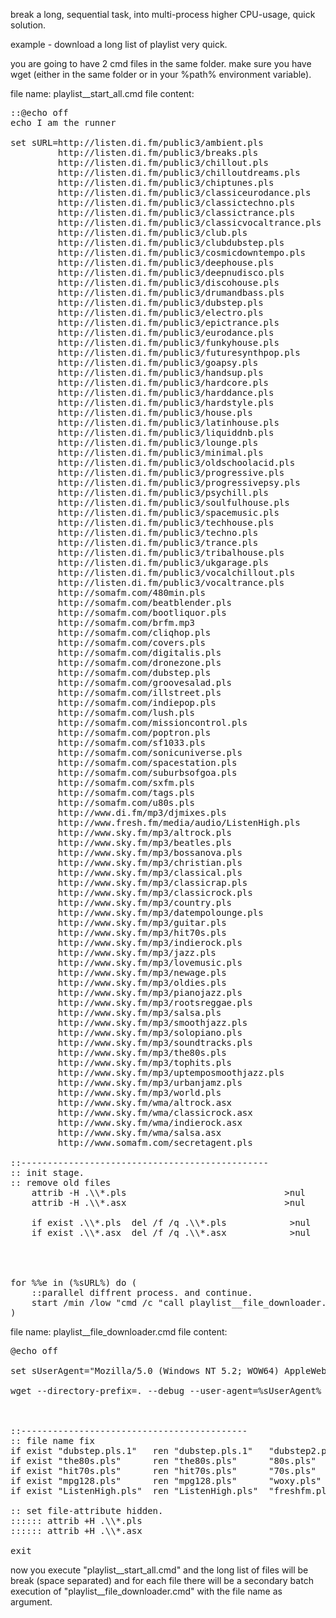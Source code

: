 break a long, sequential task, into multi-process higher CPU-usage, quick solution.

example - download a long list of playlist very quick.

you are going to have 2 cmd files in the same folder.
make sure you have wget (either in the same folder or in your %path% environment variable).

file name: playlist__start_all.cmd
file content:
<pre>
::@echo off
echo I am the runner

set sURL=http://listen.di.fm/public3/ambient.pls              ^
         http://listen.di.fm/public3/breaks.pls               ^
         http://listen.di.fm/public3/chillout.pls             ^
         http://listen.di.fm/public3/chilloutdreams.pls       ^
         http://listen.di.fm/public3/chiptunes.pls            ^
         http://listen.di.fm/public3/classiceurodance.pls     ^
         http://listen.di.fm/public3/classictechno.pls        ^
         http://listen.di.fm/public3/classictrance.pls        ^
         http://listen.di.fm/public3/classicvocaltrance.pls   ^
         http://listen.di.fm/public3/club.pls                 ^
         http://listen.di.fm/public3/clubdubstep.pls          ^
         http://listen.di.fm/public3/cosmicdowntempo.pls      ^
         http://listen.di.fm/public3/deephouse.pls            ^
         http://listen.di.fm/public3/deepnudisco.pls          ^
         http://listen.di.fm/public3/discohouse.pls           ^
         http://listen.di.fm/public3/drumandbass.pls          ^
         http://listen.di.fm/public3/dubstep.pls              ^
         http://listen.di.fm/public3/electro.pls              ^
         http://listen.di.fm/public3/epictrance.pls           ^
         http://listen.di.fm/public3/eurodance.pls            ^
         http://listen.di.fm/public3/funkyhouse.pls           ^
         http://listen.di.fm/public3/futuresynthpop.pls       ^
         http://listen.di.fm/public3/goapsy.pls               ^
         http://listen.di.fm/public3/handsup.pls              ^
         http://listen.di.fm/public3/hardcore.pls             ^
         http://listen.di.fm/public3/harddance.pls            ^
         http://listen.di.fm/public3/hardstyle.pls            ^
         http://listen.di.fm/public3/house.pls                ^
         http://listen.di.fm/public3/latinhouse.pls           ^
         http://listen.di.fm/public3/liquiddnb.pls            ^
         http://listen.di.fm/public3/lounge.pls               ^
         http://listen.di.fm/public3/minimal.pls              ^
         http://listen.di.fm/public3/oldschoolacid.pls        ^
         http://listen.di.fm/public3/progressive.pls          ^
         http://listen.di.fm/public3/progressivepsy.pls       ^
         http://listen.di.fm/public3/psychill.pls             ^
         http://listen.di.fm/public3/soulfulhouse.pls         ^
         http://listen.di.fm/public3/spacemusic.pls           ^
         http://listen.di.fm/public3/techhouse.pls            ^
         http://listen.di.fm/public3/techno.pls               ^
         http://listen.di.fm/public3/trance.pls               ^
         http://listen.di.fm/public3/tribalhouse.pls          ^
         http://listen.di.fm/public3/ukgarage.pls             ^
         http://listen.di.fm/public3/vocalchillout.pls        ^
         http://listen.di.fm/public3/vocaltrance.pls          ^
         http://somafm.com/480min.pls                         ^
         http://somafm.com/beatblender.pls                    ^
         http://somafm.com/bootliquor.pls                     ^
         http://somafm.com/brfm.mp3                           ^
         http://somafm.com/cliqhop.pls                        ^
         http://somafm.com/covers.pls                         ^
         http://somafm.com/digitalis.pls                      ^
         http://somafm.com/dronezone.pls                      ^
         http://somafm.com/dubstep.pls                        ^
         http://somafm.com/groovesalad.pls                    ^
         http://somafm.com/illstreet.pls                      ^
         http://somafm.com/indiepop.pls                       ^
         http://somafm.com/lush.pls                           ^
         http://somafm.com/missioncontrol.pls                 ^
         http://somafm.com/poptron.pls                        ^
         http://somafm.com/sf1033.pls                         ^
         http://somafm.com/sonicuniverse.pls                  ^
         http://somafm.com/spacestation.pls                   ^
         http://somafm.com/suburbsofgoa.pls                   ^
         http://somafm.com/sxfm.pls                           ^
         http://somafm.com/tags.pls                           ^
         http://somafm.com/u80s.pls                           ^
         http://www.di.fm/mp3/djmixes.pls                     ^
         http://www.fresh.fm/media/audio/ListenHigh.pls       ^
         http://www.sky.fm/mp3/altrock.pls                    ^
         http://www.sky.fm/mp3/beatles.pls                    ^
         http://www.sky.fm/mp3/bossanova.pls                  ^
         http://www.sky.fm/mp3/christian.pls                  ^
         http://www.sky.fm/mp3/classical.pls                  ^
         http://www.sky.fm/mp3/classicrap.pls                 ^
         http://www.sky.fm/mp3/classicrock.pls                ^
         http://www.sky.fm/mp3/country.pls                    ^
         http://www.sky.fm/mp3/datempolounge.pls              ^
         http://www.sky.fm/mp3/guitar.pls                     ^
         http://www.sky.fm/mp3/hit70s.pls                     ^
         http://www.sky.fm/mp3/indierock.pls                  ^
         http://www.sky.fm/mp3/jazz.pls                       ^
         http://www.sky.fm/mp3/lovemusic.pls                  ^
         http://www.sky.fm/mp3/newage.pls                     ^
         http://www.sky.fm/mp3/oldies.pls                     ^
         http://www.sky.fm/mp3/pianojazz.pls                  ^
         http://www.sky.fm/mp3/rootsreggae.pls                ^
         http://www.sky.fm/mp3/salsa.pls                      ^
         http://www.sky.fm/mp3/smoothjazz.pls                 ^
         http://www.sky.fm/mp3/solopiano.pls                  ^
         http://www.sky.fm/mp3/soundtracks.pls                ^
         http://www.sky.fm/mp3/the80s.pls                     ^
         http://www.sky.fm/mp3/tophits.pls                    ^
         http://www.sky.fm/mp3/uptemposmoothjazz.pls          ^
         http://www.sky.fm/mp3/urbanjamz.pls                  ^
         http://www.sky.fm/mp3/world.pls                      ^
         http://www.sky.fm/wma/altrock.asx                    ^
         http://www.sky.fm/wma/classicrock.asx                ^
         http://www.sky.fm/wma/indierock.asx                  ^
         http://www.sky.fm/wma/salsa.asx                      ^
         http://www.somafm.com/secretagent.pls

::-----------------------------------------------
:: init stage.
:: remove old files
    attrib -H .\\*.pls                              >nul
    attrib -H .\\*.asx                              >nul

    if exist .\\*.pls  del /f /q .\\*.pls            >nul
    if exist .\\*.asx  del /f /q .\\*.asx            >nul




for %%e in (%sURL%) do (
    ::parallel diffrent process. and continue.
    start /min /low "cmd /c "call playlist__file_downloader.cmd %%e""
)
</pre>


file name: playlist__file_downloader.cmd
file content:
<pre>
@echo off

set sUserAgent="Mozilla/5.0 (Windows NT 5.2; WOW64) AppleWebKit/537.1 (KHTML, like Gecko) Chrome/21.0.1180.89 Safari/537.1"

wget --directory-prefix=. --debug --user-agent=%sUserAgent% %1



::-------------------------------------------
:: file name fix
if exist "dubstep.pls.1"   ren "dubstep.pls.1"   "dubstep2.pls"   >nul
if exist "the80s.pls"      ren "the80s.pls"      "80s.pls"        >nul
if exist "hit70s.pls"      ren "hit70s.pls"      "70s.pls"        >nul
if exist "mpg128.pls"      ren "mpg128.pls"      "woxy.pls"       >nul
if exist "ListenHigh.pls"  ren "ListenHigh.pls"  "freshfm.pls"    >nul

:: set file-attribute hidden.
:::::: attrib +H .\\*.pls
:::::: attrib +H .\\*.asx

exit
</pre>

now you execute "playlist__start_all.cmd" and the long list of files will be break (space separated)
and for each file there will be a secondary batch execution of "playlist__file_downloader.cmd" with the file name as argument.

